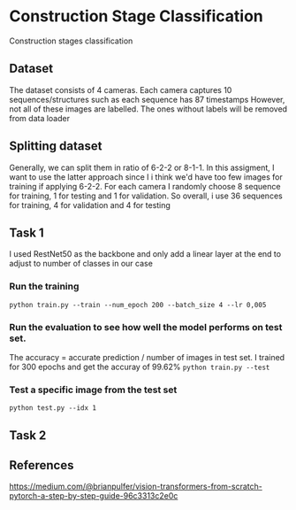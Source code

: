 # Construction Stage Classification
Construction stages classification

## Dataset 
The dataset consists of 4 cameras. Each camera captures 10 sequences/structures such as each sequence has 87 timestamps
However, not all of these images are labelled. The ones without labels will be removed from data loader

## Splitting dataset
Generally, we can split them in ratio of 6-2-2 or 8-1-1. In this assigment, I want to use the latter approach since I i think we'd have too few images for training if applying 6-2-2.
For each camera I randomly choose 8 sequence for training, 1 for testing and 1 for validation. So overall, i use 36 sequences for training, 4 for validation and 4 for testing 

## Task 1
I used RestNet50 as the backbone and only add a linear layer at the end to adjust to number of classes in our case
### Run the training
```python train.py --train --num_epoch 200 --batch_size 4 --lr 0,005```
### Run the evaluation to see how well the model performs on test set. 
The accuracy = accurate prediction / number of images in test set. I trained for 300 epochs and get the accuray of 99.62%
```python train.py --test```
### Test a specific image from the test set 
```python test.py --idx 1```

## Task 2

## References
https://medium.com/@brianpulfer/vision-transformers-from-scratch-pytorch-a-step-by-step-guide-96c3313c2e0c
